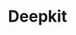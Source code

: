 ---
codehost: https://github.com/deepkit/deepkit-framework
logohandle: deepkitio
sort: deepkit
title: Deepkit
twitter: https://x.com/deepkitIO
website: https://deepkit.io/
---